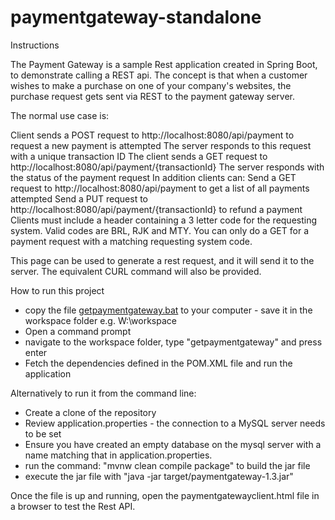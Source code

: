 # paymentgateway-standalone

Instructions

The Payment Gateway is a sample Rest application created in Spring Boot, to demonstrate calling a REST api. The concept is that when a customer wishes to make a purchase on one of your company's websites, the purchase request gets sent via REST to the payment gateway server.

The normal use case is:

Client sends a POST request to http://localhost:8080/api/payment to request a new payment is attempted
The server responds to this request with a unique transaction ID
The client sends a GET request to http://localhost:8080/api/payment/{transactionId}
The server responds with the status of the payment request
In addition clients can:
Send a GET request to http://localhost:8080/api/payment to get a list of all payments attempted
Send a PUT request to http://localhost:8080/api/payment/{transactionId} to refund a payment
Clients must include a header containing a 3 letter code for the requesting system. Valid codes are BRL, RJK and MTY. You can only do a GET for a payment request with a matching requesting system code.

This page can be used to generate a rest request, and it will send it to the server. The equivalent CURL command will also be provided.

How to run this project
- copy the file  <a href="https://raw.githubusercontent.com/vppmatt/payment-gateway-standalone-starter/main/getpaymentgateway.bat" download>getpaymentgateway.bat</a> to your computer - save it in the workspace folder e.g. W:\workspace
- Open a command prompt 
- navigate to the workspace folder, type "getpaymentgateway" and press enter
- Fetch the dependencies defined in the POM.XML file and run the application

Alternatively to run it from the command line:

- Create a clone of the repository
- Review application.properties - the connection to a MySQL server needs to be set 
- Ensure you have created an empty database on the mysql server with a name matching that in application.properties.
- run the command: "mvnw clean compile package" to build the jar file
- execute the jar file with "java -jar target/paymentgateway-1.3.jar"

Once the file is up and running, open the paymentgatewayclient.html file in a browser to test the Rest API.

